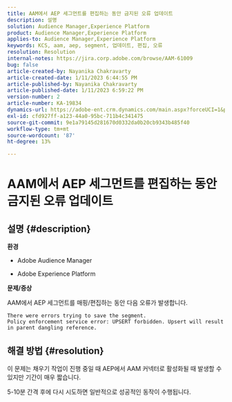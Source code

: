 ```yaml
---
title: AAM에서 AEP 세그먼트를 편집하는 동안 금지된 오류 업데이트
description: 설명
solution: Audience Manager,Experience Platform
product: Audience Manager,Experience Platform
applies-to: Audience Manager,Experience Platform
keywords: KCS, aam, aep, segment, 업데이트, 편집, 오류
resolution: Resolution
internal-notes: https://jira.corp.adobe.com/browse/AAM-61009
bug: false
article-created-by: Nayanika Chakravarty
article-created-date: 1/11/2023 6:44:55 PM
article-published-by: Nayanika Chakravarty
article-published-date: 1/11/2023 6:59:22 PM
version-number: 2
article-number: KA-19834
dynamics-url: https://adobe-ent.crm.dynamics.com/main.aspx?forceUCI=1&pagetype=entityrecord&etn=knowledgearticle&id=de13e505-e091-ed11-aad1-6045bd006e5a
exl-id: cfd927ff-a123-44a0-95bc-711b4c341475
source-git-commit: 9e1a79145d281670d0332da0b20cb9343b485f40
workflow-type: tm+mt
source-wordcount: '87'
ht-degree: 13%

---
```


# AAM에서 AEP 세그먼트를 편집하는 동안 금지된 오류 업데이트

## 설명 {#description}


<b>환경</b>

- Adobe Audience Manager

- Adobe Experience Platform

<b>문제/증상</b>

AAM에서 AEP 세그먼트를 매핑/편집하는 동안 다음 오류가 발생합니다.


```
There were errors trying to save the segment.
Policy enforcement service error: UPSERT forbidden. Upsert will result in parent dangling reference.
```



## 해결 방법 {#resolution}


이 문제는 채우기 작업이 진행 중일 때 AEP에서 AAM 커넥터로 활성화될 때 발생할 수 있지만 기간이 매우 짧습니다.

5-10분 간격 후에 다시 시도하면 일반적으로 성공적인 동작이 수행됩니다.
